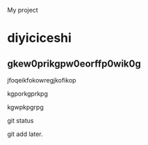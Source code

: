 My project

# diyiciceshi

## gkew0prikgpw0eorffp0wik0g

jfoqeikfokowregjkofikop

kgporkgprkpg

kgwpkpgrpg

git status

git add later.

